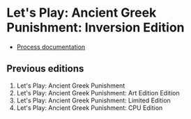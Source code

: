 # Let's Play: Ancient Greek Punishment: Inversion Edition

- [Process documentation](process/README.md)

## Previous editions
1. Let's Play: Ancient Greek Punishment
2. Let's Play: Ancient Greek Punishment: Art Edition Edition
3. Let's Play: Ancient Greek Punishment: Limited Edition
4. Let's Play: Ancient Greek Punishment: CPU Edition
